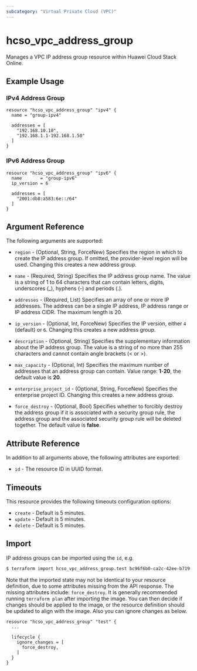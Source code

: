 ```yaml
---
subcategory: "Virtual Private Cloud (VPC)"
---
```


# hcso_vpc_address_group

Manages a VPC IP address group resource within Huawei Cloud Stack Online.

## Example Usage

### IPv4 Address Group

```hcl
resource "hcso_vpc_address_group" "ipv4" {
  name = "group-ipv4"

  addresses = [
    "192.168.10.10",
    "192.168.1.1-192.168.1.50"
  ]
}
```

### IPv6 Address Group

```hcl
resource "hcso_vpc_address_group" "ipv6" {
  name       = "group-ipv6"
  ip_version = 6

  addresses = [
    "2001:db8:a583:6e::/64"
  ]
}
```

## Argument Reference

The following arguments are supported:

* `region` - (Optional, String, ForceNew) Specifies the region in which to create the IP address group. If omitted, the
  provider-level region will be used. Changing this creates a new address group.
  
* `name` - (Required, String) Specifies the IP address group name. The value is a string of 1 to 64 characters that can contain
  letters, digits, underscores (_), hyphens (-) and periods (.).

* `addresses` - (Required, List) Specifies an array of one or more IP addresses. The address can be a single IP
  address, IP address range or IP address CIDR. The maximum length is 20.

* `ip_version` - (Optional, Int, ForceNew) Specifies the IP version, either `4` (default) or `6`.
  Changing this creates a new address group.

* `description` - (Optional, String) Specifies the supplementary information about the IP address group.
  The value is a string of no more than 255 characters and cannot contain angle brackets (< or >).

* `max_capacity` - (Optional, Int) Specifies the maximum number of addresses that an address group can contain.
  Value range: **1**-**20**, the default value is **20**.

* `enterprise_project_id` - (Optional, String, ForceNew) Specifies the enterprise project ID.
  Changing this creates a new address group.

* `force_destroy` - (Optional, Bool) Specifies whether to forcibly destroy the address group if it is associated with
  a security group rule, the address group and the associated security group rule will be deleted together.
  The default value is **false**.
  
## Attribute Reference

In addition to all arguments above, the following attributes are exported:

* `id` - The resource ID in UUID format.

## Timeouts

This resource provides the following timeouts configuration options:

* `create` - Default is 5 minutes.
* `update` - Default is 5 minutes.
* `delete` - Default is 5 minutes.

## Import

IP address groups can be imported using the `id`, e.g.

```bash
$ terraform import hcso_vpc_address_group.test bc96f6b0-ca2c-42ee-b719-0f26bc9c8661
```

Note that the imported state may not be identical to your resource definition, due to some attributes missing from the
API response. The missing attributes include: `force_destroy`. It is generally recommended running `terraform plan` after
importing the image. You can then decide if changes should be applied to the image, or the resource
definition should be updated to align with the image. Also you can ignore changes as below.

```hcl
resource "hcso_vpc_address_group" "test" {
  ...

  lifecycle {
    ignore_changes = [
      force_destroy,
    ]
  }
}
```
